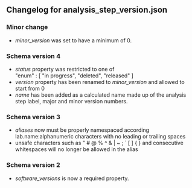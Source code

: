 ## Changelog for analysis_step_version.json

### Minor change

* *minor_version* was set to have a minimum of 0.

### Schema version 4

* *status* property was restricted to one of  
    "enum" : [
        "in progress",
        "deleted",
        "released"
    ]
* *version* property has been renamed to *minor_version* and allowed to start from 0
* *name* has been added as a calculated name made up of the analysis step label, major and minor version numbers.


### Schema version 3

* *aliases* now must be properly namespaced according lab.name:alphanumeric characters with no leading or trailing spaces
* unsafe characters such as " # @ % ^ & | ~ ; ` [ ] { } and consecutive whitespaces will no longer be allowed in the alias

### Schema version 2

* *software_versions* is now a required property.
